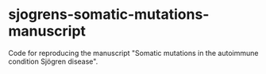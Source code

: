 # sjogrens-somatic-mutations-manuscript
Code for reproducing the manuscript "Somatic mutations in the autoimmune condition Sjögren disease".
